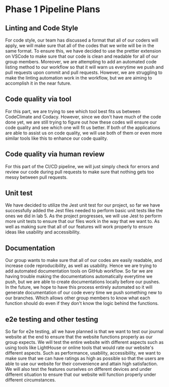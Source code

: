 # Phase 1 Pipeline Plans

## Linting and Code Style
For code style, our team has discussed a format that all of our coders will apply, we will make sure that all of the codes that we write will be in the same format. To ensure this, we have decided to use the prettier extension on VSCode to make sure that our code is clean and readable for all of our group members. Moreover, we are attempting to add an automated code listing method to our workflow so that it will warn us everytime we push and pull requests upon commit and pull requests. However, we are struggling to make the linting automation work in the workflow, but we are aiming to accomplish it in the near future.

## Code quality via tool
For this part, we are trying to see which tool best fits us between CodeClimate and Codacy. However, since we don't have much of the code done yet, we are still trying to figure out how these codes will ensure our code quality and see which one will fit us better. If both of the applications are able to assist us on code quality, we will use both of them or even more similar tools like this to enhance our code quality.

## Code quality via human review
For this part of the CI/CD pipeline, we will just simply check for errors and review our code during pull requests to make sure that nothing gets too messy between pull requests.

## Unit test
We have decided to utilize the Jest unit test for our project, so far we have successfully added the Jest files needed to perform basic unit tests like the ones we did in lab 5. As the project progresses, we will use Jest to perform more unit tests to ensure that our files work in the way that we want to. As well as making sure that all of our features will work properly to ensure ideas like usability and accessibility.

## Documentation
Our group wants to make sure that all of our codes are easily readable, and increase code reproducibility, as well as usability. Hence we are trying to add automated documentation tools on GitHub workflow. So far we are having trouble making the documentations automatically everytime we push, but we are able to create documentations locally before our pushes. In the future, we hope to have this process entirely automated so it will generate documentation of our code every time we push something new to our branches. Which allows other group members to know what each function should do even if they don't know the logic behind the functions.

## e2e testing and other testing
So far for e2e testing, all we have planned is that we want to test our journal website at the end to ensure that the website functions properly as our group expects. We will test the entire website with different aspects such as using tools like LightHouse or online tools that would rate our website's different aspects. Such as performance, usability, accessibility, we want to make sure that we can have ratings as high as possible so that the users are able to use our website for their convenience and attain high satisfaction. We will also test the features ourselves on different devices and under different situation to ensure that our website will function properly under different circumstances.
